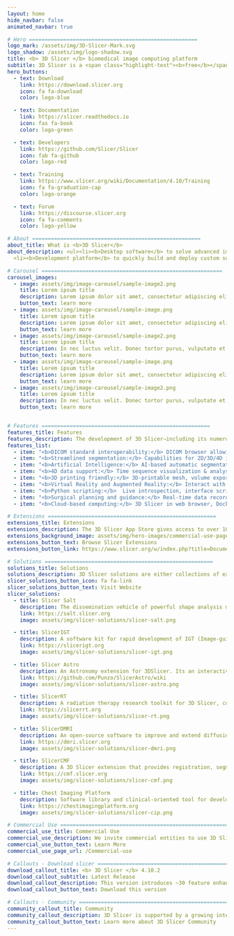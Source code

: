 ```yaml
---
layout: home
hide_navbar: false
animated_navbar: true

# Hero ======================================================
logo_mark: /assets/img/3D-Slicer-Mark.svg
logo_shadow: /assets/img/logo-shadow.svg
title: <b> 3D Slicer </b> biomedical image computing platform
subtitle: 3D Slicer is a <span class="highlight-text"><b>free</b></span>, <span class="highlight-text"><b>open source</b></span> and <span class="highlight-text"><b>multi-platform</b></span> software package.
hero_buttons:
  - text: Download
    link: https://download.slicer.org
    icon: fa fa-download
    color: logo-blue

  - text: Documentation
    link: https://slicer.readthedocs.io
    icon: fas fa-book
    color: logo-green

  - text: Developers
    link: https://github.com/Slicer/Slicer
    icon: fab fa-github
    color: logo-red

  - text: Training
    link: https://www.slicer.org/wiki/Documentation/4.10/Training
    icon: fa fa-graduation-cap
    color: logo-orange

  - text: Forum
    link: https://discourse.slicer.org
    icon: fa fa-comments
    color: logo-yellow

# About ======================================================
about_title: What is <b>3D Slicer</b>
about_description: <ul><li><b>Desktop software</b> to solve advanced image computing challenges with a focus on clinical and biomedical applications.</li>
  <li><b>Development platform</b> to quickly build and deploy custom solutions for research and commercial products, using free, open-source software.</li><li><b>Community</b> of knowledgeable users and developers working together to improve medical computing.</li></ul>

# Carousel ==========================================================
carousel_images:
  - image: assets/img/image-carousel/sample-image2.png
    title: Lorem ipsum title
    description: Lorem ipsum dolor sit amet, consectetur adipiscing elit. Duis mollis libero eu mi tincidunt maximus. Pellentesque ut maximus ipsum. <a href="https://www.slicer.org/wiki/Documentation/4.10/Announcements"> learn more > </a>
    button_text: learn more
  - image: assets/img/image-carousel/sample-image.png
    title: Lorem ipsum title
    description: Lorem ipsum dolor sit amet, consectetur adipiscing elit. Duis mollis libero eu mi tincidunt maximus.Lorem ipsum dolor sit amet, consectetur adipiscing elit.<a href="https://www.slicer.org/wiki/Documentation/4.10/Announcements"> learn more > </a>
    button_text: learn more
  - image: assets/img/image-carousel/sample-image2.png
    title: Lorem ipsum title
    description: In nec luctus velit. Donec tortor purus, vulputate et fringilla ac, tempus eget purus. In semper fermentum nisl ac accumsan.<a href="https://www.slicer.org/wiki/Documentation/4.10/Announcements"> learn more > </a>
    button_text: learn more
  - image: assets/img/image-carousel/sample-image.png
    title: Lorem ipsum title
    description: Lorem ipsum dolor sit amet, consectetur adipiscing elit. Duis mollis libero eu mi tincidunt maximus. Pellentesque ut maximus ipsum. <a href="https://www.slicer.org/wiki/Documentation/4.10/Announcements"> learn more > </a>
    button_text: learn more
  - image: assets/img/image-carousel/sample-image2.png
    title: Lorem ipsum title
    description: In nec luctus velit. Donec tortor purus, vulputate et fringilla ac, tempus eget purus. In semper fermentum nisl ac accumsan.<a href="https://www.slicer.org/wiki/Documentation/4.10/Announcements"> learn more > </a>
    button_text: learn more


# Features ======================================================
features_title: Features
features_description: The development of 3D Slicer—including its numerous modules, extensions, datasets, pull requests, patches, issues reports, suggestions—is made possible by users, developers, contributors and commercial partners around the world.
features_list:
  - item: "<b>DICOM standard interoperability:</b> DICOM browser allowing local import and indexing."
  - item: "<b>Streamlined segmentation:</b> Capabilities for 2D/3D/4D image supporting hundreds of segments per image"
  - item: "<b>Artificial Intelligence:</b> AI-based automatic segmentation, tools for ground truth training data generation, DeepInfer extension for Deep Learning, Tensorflow compatibility and Nvidia Clara automatic segmentation."
  - item: "<b>4D data support:</b> Time sequence visualization & analysis"
  - item: "<b>3D printing friendly:</b> 3D-printable mesh, volume export"
  - item: "<b>Virtual Reality and Augmented Reality:</b> Interact with scene in HTC, Oculus, WindowsMR systems; export data to HoloLens"
  - item: "<b>Python scripting:</b>  Live introspection, interface scripting, Python 3 packages can be installed"
  - item: "<b>Surgical planning and guidance:</b> Real-time data recording, analysis and replay from surgical navigation systems, ultrasound scanners cameras and trackers, OpenIGTLink connection with trackers, scanners"
  - item: "<b>Cloud-based computing:</b> 3D Slicer in web browser, Docker container, or Jupyter notebook kernel"

# Extensions ======================================================
extensions_title: Extensions
extensions_description: The 3D Slicer App Store gives access to over 100 extensions that can be installed and used with the 3D Slicer application.
extensions_background_image: assets/img/hero-images/commercial-use-page-hero.png
extensions_button_text: Browse Slicer Extensions
extensions_button_link: https://www.slicer.org/w/index.php?title=Documentation/Nightly/Extensions

# Solutions ======================================================
solutions_title: Solutions
solutions_description: 3D Slicer solutions are either collections of extensions or special distributions of 3D Slicer that provide customized package and complete processing pipeline from beginning to end, addressing specific research problems.
slicer_solutions_button_icon: fa fa-link
slicer_solutions_button_text: Visit Website
slicer_solutions:
  - title: Slicer Salt
    description: The dissemination vehicle of powerful shape analysis methodology based on 3D Slicer.
    link: https://salt.slicer.org
    image: assets/img/slicer-solutions/slicer-salt.png

  - title: SlicerIGT
    description: A software kit for rapid development of IGT (Image-guided therapy) applications.
    link: https://slicerigt.org
    image: assets/img/slicer-solutions/slicer-igt.png

  - title: Slicer Astro
    description: An Astronomy extension for 3DSlicer. Its an interactive 3D visual analytics tool for HI (neutral Hydrogen) data.
    link: https://github.com/Punzo/SlicerAstro/wiki
    image: assets/img/slicer-solutions/slicer-astro.png

  - title: SlicerRT
    description: A radiation therapy research toolkit for 3D Slicer, containing RT features for import/export, analysis & visualization.
    link: https://slicerrt.org
    image: assets/img/slicer-solutions/slicer-rt.png

  - title: SlicerDMRI
    description: An open-source software to improve and extend diffusion magnetic resonance imaging software in 3D Slicer.
    link: https://dmri.slicer.org
    image: assets/img/slicer-solutions/slicer-dmri.png

  - title: SlicerCMF
    description: A 3D Slicer extension that provides registration, segmentation and quantification modules for dental images analysis.
    link: https://cmf.slicer.org
    image: assets/img/slicer-solutions/slicer-cmf.png

  - title: Chest Imaging Platform
    description: Software library and clinical-oriented tool for development and translation of known and novel quantitative phenotypes in lung diseases.
    link: https://chestimagingplatform.org
    image: assets/img/slicer-solutions/slicer-cip.png

# Commercial Use ======================================================
commercial_use_title: Commercial Use
commercial_use_description: We invite commercial entities to use 3D Slicer. 3D Slicer is a Free Open Source Software distributed under a BSD style license.<br> The license does not impose restrictions on the use of the software. For details, please see the <a href="https://www.slicer.org/wiki/License">3D Slicer Software License Agreement</a>.<br> Learn more about our commercial partners and 3D Slicer based products and product prototypes.
commercial_use_button_text: Learn More
commercial_use_page_url: /Commercial-use

# Callouts - Download slicer ======================================================
download_callout_title: <b> 3D Slicer </b> 4.10.2
download_callout_subtitle: Latest Release
download_callout_description: This version introduces ~30 feature enhancements and bug fixes for better performance and stability. <br> <br> Read the <a href="https://www.slicer.org/wiki/Documentation/4.10/Announcements">Announcements</a>  for more details.
download_callout_button_text: Download this version

# Callouts - Community ======================================================
community_callout_title: Community
community_callout_description: 3D Slicer is supported by a growing international user and developer community. <br> To acknowledge 3D Slicer as a platform, please see the <a href="https://www.slicer.org/wiki/CitingSlicer">Citing Slicer</a>.
community_callout_button_text: Learn more about 3D Slicer Community
---
```

